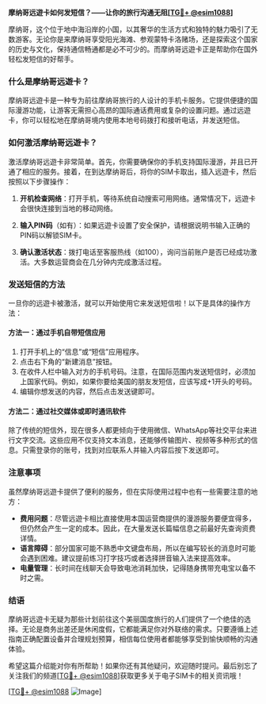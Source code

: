 **摩纳哥远遊卡如何发短信？——让你的旅行沟通无阻[[TG💪+ @esim1088](https://t.me/s/esim1088)]**

摩纳哥，这个位于地中海沿岸的小国，以其奢华的生活方式和独特的魅力吸引了无数游客。无论你是来摩纳哥享受阳光海滩、参观蒙特卡洛赌场，还是探索这个国家的历史与文化，保持通信畅通都是必不可少的。而摩纳哥远遊卡正是帮助你在国外轻松发短信的好帮手。

### 什么是摩纳哥远遊卡？

摩纳哥远遊卡是一种专为前往摩纳哥旅行的人设计的手机卡服务。它提供便捷的国际漫游功能，让游客无需担心高昂的国际通话费用或复杂的设置问题。通过远遊卡，你可以轻松地在摩纳哥境内使用本地号码拨打和接听电话，并发送短信。

### 如何激活摩纳哥远遊卡？

激活摩纳哥远遊卡非常简单。首先，你需要确保你的手机支持国际漫游，并且已开通了相应的服务。接着，在到达摩纳哥后，将你的SIM卡取出，插入远遊卡，然后按照以下步骤操作：

1. **开机检查网络**：打开手机，等待系统自动搜索可用网络。通常情况下，远遊卡会很快连接到当地的移动网络。
   
2. **输入PIN码**（如有）：如果远遊卡设置了安全保护，请根据说明书输入正确的PIN码以解锁SIM卡。

3. **确认激活状态**：拨打电话至客服热线（如100），询问当前账户是否已经成功激活。大多数运营商会在几分钟内完成激活过程。

### 发送短信的方法

一旦你的远遊卡被激活，就可以开始使用它来发送短信啦！以下是具体的操作方法：

#### 方法一：通过手机自带短信应用

1. 打开手机上的“信息”或“短信”应用程序。
2. 点击右下角的“新建消息”按钮。
3. 在收件人栏中输入对方的手机号码。注意，在国际范围内发送短信时，必须加上国家代码。例如，如果你要给美国的朋友发短信，应该写成+1开头的号码。
4. 编辑你想发送的内容，然后点击发送键即可。

#### 方法二：通过社交媒体或即时通讯软件

除了传统的短信外，现在很多人都更倾向于使用微信、WhatsApp等社交平台来进行文字交流。这些应用不仅支持文本消息，还能够传输图片、视频等多种形式的信息。只需登录你的账号，找到对应联系人并输入内容后按下发送即可。

### 注意事项

虽然摩纳哥远遊卡提供了便利的服务，但在实际使用过程中也有一些需要注意的地方：

- **费用问题**：尽管远遊卡相比直接使用本国运营商提供的漫游服务要便宜得多，但仍然会产生一定的成本。因此，在大量发送长篇幅信息之前最好先查询资费详情。
- **语言障碍**：部分国家可能不熟悉中文键盘布局，所以在编写较长的消息时可能会遇到困难。建议提前练习打字技巧或者选择拼音输入法来提高效率。
- **电量管理**：长时间在线聊天会导致电池消耗加快，记得随身携带充电宝以备不时之需。

### 结语

摩纳哥远遊卡无疑为那些计划前往这个美丽国度旅行的人们提供了一个绝佳的选择。无论是商务出差还是休闲度假，它都能满足你对外联络的需求。只要遵循上述指南正确配置设备并合理规划预算，相信每位使用者都能够享受到愉快顺畅的沟通体验。

希望这篇介绍能对你有所帮助！如果你还有其他疑问，欢迎随时提问。最后别忘了关注我们的频道[[TG💪+ @esim1088](https://t.me/s/esim1088)]获取更多关于电子SIM卡的相关资讯哦！

[[TG💪+ @esim1088](https://t.me/s/esim1088) ![Image](https://i.postimg.cc/4NQfJmqS/Snipaste-2025-05-13-00-14-12.png)]